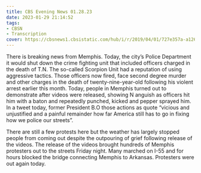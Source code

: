 ```yaml
---
title: CBS Evening News 01.28.23
date: 2023-01-29 21:14:52
tags:
- CBSN
- Transcription
cover: https://cbsnews1.cbsistatic.com/hub/i/r/2019/04/01/727e357a-a126-4138-a2c5-4d3222669d57/thumbnail/640x360/3ff2761028dc5c65cc4f07acd54bcd5c/cbsn2-logo-1920x1080.jpg
---
```

There is breaking news from Memphis. Today, the city’s Police Department it would shut down the crime fighting unit that included officers charged in the death of T.N. The so-called Scorpion Unit had a reputation of using aggressive tactics. Those officers now fired, face second degree murder and other charges in the death of twenty-nine-year-old following his violent arrest earlier this month. Today, people in Memphis turned out to demonstrate after videos were released, showing N anguish as officers hit him with a baton and repeatedly punched, kicked and pepper sprayed him. In a tweet today, former President B.O those actions as quote “vicious and unjustified and a painful remainder how far America still has to go in fixing how we police our streets”. 

There are still a few protests here but the weather has largely stopped people from coming out despite the outpouring of grief following release of the videos. The release of the videos brought hundreds of Memphis protesters out to the streets Friday night. Many marched on I-55 and for hours blocked the bridge connecting Memphis to Arkansas. Protesters were out again today. 
